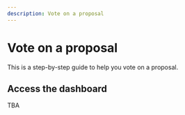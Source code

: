 ```yaml
---
description: Vote on a proposal
---
```


# Vote on a proposal
This is a step-by-step guide to help you vote on a proposal.

## Access the dashboard
TBA